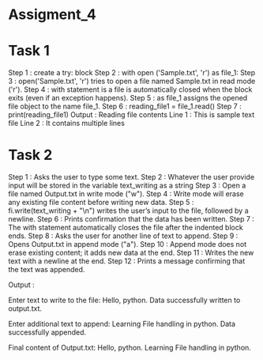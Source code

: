 # Assigment_4
# Task 1
Step 1 : create a try: block
Step 2 : with open ('Sample.txt', 'r') as file_1:
Step 3 : open('Sample.txt', 'r') tries to open a file named Sample.txt in read mode ('r').
Step 4 : with statement is a file is automatically closed when the block exits (even if an exception happens).
Step 5 : as file_1 assigns the opened file object to the name file_1.
Step 6 : reading_file1 = file_1.read()
Step 7 : print(reading_file1)
Output : 
Reading file contents
Line 1 : This is sample text file
Line 2 : It contains multiple lines

# Task 2
Step 1 : Asks the user to type some text.
Step 2 : Whatever the user provide input will be stored in the variable text_writing as a string
Step 3 : Open a file named Output.txt in write mode ("w").
Step 4 : Write mode will erase any existing file content before writing new data.
Step 5 : fi.write(text_writing + "\n") writes the user’s input to the file, followed by a newline.
Step 6 : Prints confirmation that the data has been written.
Step 7 : The with statement automatically closes the file after the indented block ends.
Step 8 : Asks the user for another line of text to append.
Step 9 : Opens Output.txt in append mode ("a").
Step 10 : Append mode does not erase existing content; it adds new data at the end.
Step 11 : Writes the new text with a newline at the end.
Step 12 : Prints a message confirming that the text was appended.

 Output : 

Enter text to write to the file: Hello, python.
Data successfully written to output.txt.

Enter additional text to append: Learning File handling in python.
Data successfully appended.


Final content of Output.txt:
Hello, python.
Learning File handling in python.
